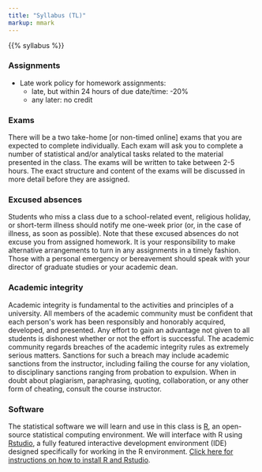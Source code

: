 ```yaml
---
title: "Syllabus (TL)"
markup: mmark
---
```



{{% syllabus %}}

### Assignments

- Late work policy for homework assignments:
    - late, but within 24 hours of due date/time: -20%
    - any later: no credit

### Exams

There will be a two take-home [or non-timed online] exams that you are expected to complete individually. Each exam will ask you to complete a number of statistical and/or analytical tasks related to the material presented in the class. The exams will be written to take between 2-5 hours. The exact structure and content of the exams will be discussed in more detail before they are assigned.

### Excused absences

Students who miss a class due to a school-related event, religious holiday, or short-term illness should notify me one-week prior (or, in the case of illness, as soon as possible). Note that these excused absences do not excuse you from assigned homework. It is your responsibility to make alternative arrangements to turn in any assignments in a timely fashion. Those with a personal emergency or bereavement should speak with your director of graduate studies or your academic dean.


### Academic integrity

Academic integrity is fundamental to the activities and principles of a university. All members of the academic community must be confident that each person's work has been responsibly and honorably acquired, developed, and presented. Any effort to gain an advantage not given to all students is dishonest whether or not the effort is successful. The academic community regards breaches of the academic integrity rules as extremely serious matters. Sanctions for such a breach may include academic sanctions from the instructor, including failing the course for any violation, to disciplinary sanctions ranging from probation to expulsion. When in doubt about plagiarism, paraphrasing, quoting, collaboration, or any other form of cheating, consult the course instructor.

### Software

The statistical software we will learn and use in this class is [R](https://cran.r-project.org/), an open-source statistical computing environment. We will interface with R using [Rstudio](https://www.rstudio.com/), a fully featured interactive development environment (IDE) designed specifically for working in the R environment. <a href="/install-rstats">Click here for instructions on how to install R and Rstudio</a>.